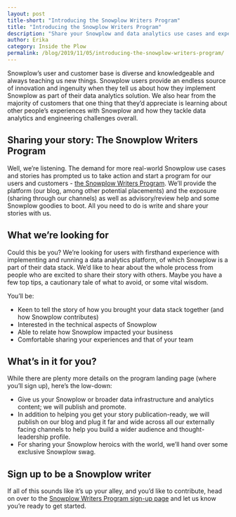 ```yaml
---
layout: post
title-short: "Introducing the Snowplow Writers Program"
title: "Introducing the Snowplow Writers Program"
description: "Share your Snowplow and data analytics use cases and experiences."
author: Erika
category: Inside the Plow
permalink: /blog/2019/11/05/introducing-the-snowplow-writers-program/
---
```


Snowplow’s user and customer base is diverse and knowledgeable and always teaching us new things. Snowplow users provide an endless source of innovation and ingenuity when they tell us about how they implement Snowplow as part of their data analytics solution. We also hear from the majority of customers that one thing that they’d appreciate is learning about other people’s experiences with Snowplow and how they tackle data analytics and engineering challenges overall. 
 

## Sharing your story: The Snowplow Writers Program

Well, we’re listening. The demand for more real-world Snowplow use cases and stories has prompted us to take action and start a program for our users and customers - [the Snowplow Writers Program](https://snowplowanalytics.com/writers-program/). We’ll provide the platform (our blog, among other potential placements) and the exposure (sharing through our channels) as well as advisory/review help and some Snowplow goodies to boot. All you need to do is write and share your stories with us. 


## What we’re looking for 

Could this be you? We’re looking for users with firsthand experience with implementing and running a data analytics platform, of which Snowplow is a part of their data stack. We’d like to hear about the whole process from people who are excited to share their story with others. Maybe you have a few top tips, a cautionary tale of what to avoid, or some vital wisdom. 

You’ll be:



*   Keen to tell the story of how you brought your data stack together (and how Snowplow contributes)
*   Interested in the technical aspects of Snowplow 
*   Able to relate how Snowplow impacted your business
*   Comfortable sharing your experiences and that of your team


## What’s in it for you?

While there are plenty more details on the program landing page (where you’ll sign up), here’s the low-down:



*   Give us your Snowplow or broader data infrastructure and analytics content; we will publish and promote.
*   In addition to helping you get your story publication-ready, we will publish on our blog and plug it far and wide across all our externally facing channels to help you build a wider audience and thought-leadership profile.
*   For sharing your Snowplow heroics with the world, we’ll hand over some exclusive Snowplow swag. 


## Sign up to be a Snowplow writer

If all of this sounds like it’s up your alley, and you’d like to contribute, head on over to the [Snowplow Writers Program sign-up page](https://snowplowanalytics.com/writers-program/) and let us know you’re ready to get started.
